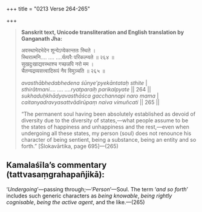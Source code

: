 +++
title = "0213 Verse 264-265"

+++
> **Sanskrit text, Unicode transliteration and English translation by Ganganath Jha:** 
>
> अवस्थाभेदभेदेन शून्येऽप्येकान्ततः स्थिते ।  
> स्थिरात्मनि.... .... ....र्यत्परैः परिकल्प्यते ॥ २६४ ॥  
> सुखदुःखाद्यवस्थाश्च गच्छन्नपि नरो मम ।  
> चैतन्यद्रव्यसत्त्वादिरूपं नैव विमुञ्चति ॥ २६५ ॥ 
>
> *avasthābhedabhedena śūnye'pyekāntataḥ sthite* \|  
> *sthirātmani.... .... ....ryatparaiḥ parikalpyate* \|\| 264 \|\|  
> *sukhaduḥkhādyavasthāśca gacchannapi naro mama* \|  
> *caitanyadravyasattvādirūpaṃ naiva vimuñcati* \|\| 265 \|\| 
>
> “The permanent soul having been absolutely established as devoid of diversity due to the diversity of states,—what people assume to be the states of happiness and unhappiness and the rest,—even when undergoing all these states, my person (soul) does not renounce his character of being sentient, being a substance, being an entity and so forth.” [Ślokavārtika, page 695]—(265)



## Kamalaśīla’s commentary (tattvasaṃgrahapañjikā):

‘*Undergoing*’—passing through;—‘*Person*’—Soul. The term ‘*and so forth*’ includes such generic characters as *being knowable*, *being rightly cognisable*, *being the active agent*, and the like.—(265)


